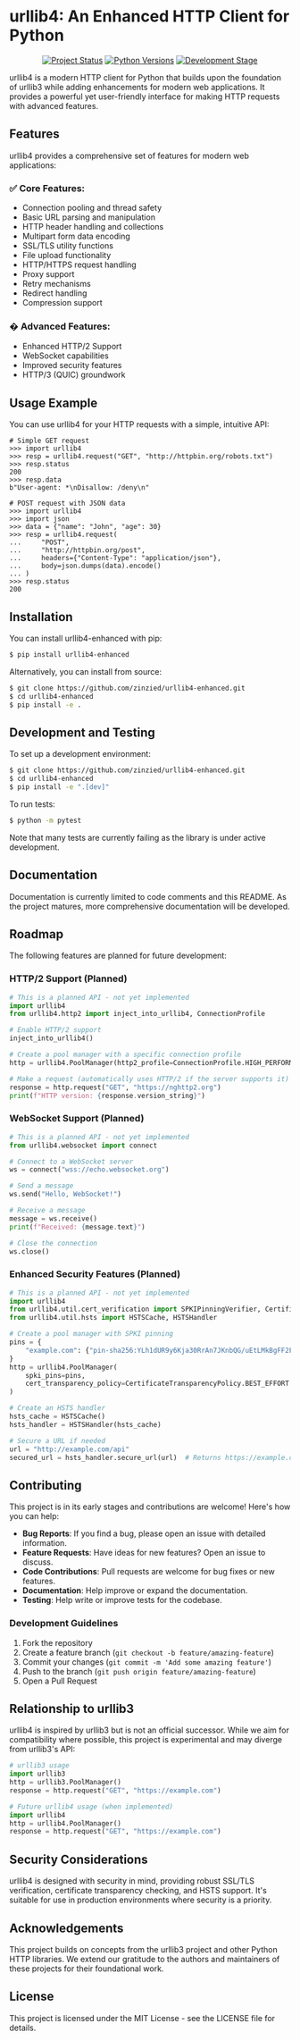 <h1 align="center">

# urllib4: An Enhanced HTTP Client for Python

</h1>

<p align="center">
  <a href="https://github.com/zinzied/urllib4-enhanced"><img alt="Project Status" src="https://img.shields.io/badge/status-production--ready-green" /></a>
  <a href="https://github.com/zinzied/urllib4-enhanced"><img alt="Python Versions" src="https://img.shields.io/badge/python-3.7%2B-blue" /></a>
  <a href="https://github.com/zinzied/urllib4-enhanced"><img alt="Development Stage" src="https://img.shields.io/badge/stage-stable-green" /></a>
</p>

urllib4 is a modern HTTP client for Python that builds upon the foundation of urllib3 while adding enhancements for modern web applications. It provides a powerful yet user-friendly interface for making HTTP requests with advanced features.

## Features

urllib4 provides a comprehensive set of features for modern web applications:

### ✅ Core Features:
- Connection pooling and thread safety
- Basic URL parsing and manipulation
- HTTP header handling and collections
- Multipart form data encoding
- SSL/TLS utility functions
- File upload functionality
- HTTP/HTTPS request handling
- Proxy support
- Retry mechanisms
- Redirect handling
- Compression support

### � Advanced Features:
- Enhanced HTTP/2 Support
- WebSocket capabilities
- Improved security features
- HTTP/3 (QUIC) groundwork

## Usage Example

You can use urllib4 for your HTTP requests with a simple, intuitive API:

```python3
# Simple GET request
>>> import urllib4
>>> resp = urllib4.request("GET", "http://httpbin.org/robots.txt")
>>> resp.status
200
>>> resp.data
b"User-agent: *\nDisallow: /deny\n"

# POST request with JSON data
>>> import urllib4
>>> import json
>>> data = {"name": "John", "age": 30}
>>> resp = urllib4.request(
...     "POST",
...     "http://httpbin.org/post",
...     headers={"Content-Type": "application/json"},
...     body=json.dumps(data).encode()
... )
>>> resp.status
200
```

## Installation

You can install urllib4-enhanced with pip:

```bash
$ pip install urllib4-enhanced
```

Alternatively, you can install from source:

```bash
$ git clone https://github.com/zinzied/urllib4-enhanced.git
$ cd urllib4-enhanced
$ pip install -e .
```

## Development and Testing

To set up a development environment:

```bash
$ git clone https://github.com/zinzied/urllib4-enhanced.git
$ cd urllib4-enhanced
$ pip install -e ".[dev]"
```

To run tests:

```bash
$ python -m pytest
```

Note that many tests are currently failing as the library is under active development.

## Documentation

Documentation is currently limited to code comments and this README. As the project matures, more comprehensive documentation will be developed.

## Roadmap

The following features are planned for future development:

### HTTP/2 Support (Planned)

```python
# This is a planned API - not yet implemented
import urllib4
from urllib4.http2 import inject_into_urllib4, ConnectionProfile

# Enable HTTP/2 support
inject_into_urllib4()

# Create a pool manager with a specific connection profile
http = urllib4.PoolManager(http2_profile=ConnectionProfile.HIGH_PERFORMANCE)

# Make a request (automatically uses HTTP/2 if the server supports it)
response = http.request("GET", "https://nghttp2.org")
print(f"HTTP version: {response.version_string}")
```

### WebSocket Support (Planned)

```python
# This is a planned API - not yet implemented
from urllib4.websocket import connect

# Connect to a WebSocket server
ws = connect("wss://echo.websocket.org")

# Send a message
ws.send("Hello, WebSocket!")

# Receive a message
message = ws.receive()
print(f"Received: {message.text}")

# Close the connection
ws.close()
```

### Enhanced Security Features (Planned)

```python
# This is a planned API - not yet implemented
import urllib4
from urllib4.util.cert_verification import SPKIPinningVerifier, CertificateTransparencyPolicy
from urllib4.util.hsts import HSTSCache, HSTSHandler

# Create a pool manager with SPKI pinning
pins = {
    "example.com": {"pin-sha256:YLh1dUR9y6Kja30RrAn7JKnbQG/uEtLMkBgFF2Fuihg="}
}
http = urllib4.PoolManager(
    spki_pins=pins,
    cert_transparency_policy=CertificateTransparencyPolicy.BEST_EFFORT
)

# Create an HSTS handler
hsts_cache = HSTSCache()
hsts_handler = HSTSHandler(hsts_cache)

# Secure a URL if needed
url = "http://example.com/api"
secured_url = hsts_handler.secure_url(url)  # Returns https://example.com/api if in HSTS cache
```

## Contributing

This project is in its early stages and contributions are welcome! Here's how you can help:

- **Bug Reports**: If you find a bug, please open an issue with detailed information.
- **Feature Requests**: Have ideas for new features? Open an issue to discuss.
- **Code Contributions**: Pull requests are welcome for bug fixes or new features.
- **Documentation**: Help improve or expand the documentation.
- **Testing**: Help write or improve tests for the codebase.

### Development Guidelines

1. Fork the repository
2. Create a feature branch (`git checkout -b feature/amazing-feature`)
3. Commit your changes (`git commit -m 'Add some amazing feature'`)
4. Push to the branch (`git push origin feature/amazing-feature`)
5. Open a Pull Request

## Relationship to urllib3

urllib4 is inspired by urllib3 but is not an official successor. While we aim for compatibility where possible, this project is experimental and may diverge from urllib3's API:

```python
# urllib3 usage
import urllib3
http = urllib3.PoolManager()
response = http.request("GET", "https://example.com")

# Future urllib4 usage (when implemented)
import urllib4
http = urllib4.PoolManager()
response = http.request("GET", "https://example.com")
```

## Security Considerations

urllib4 is designed with security in mind, providing robust SSL/TLS verification, certificate transparency checking, and HSTS support. It's suitable for use in production environments where security is a priority.

## Acknowledgements

This project builds on concepts from the urllib3 project and other Python HTTP libraries. We extend our gratitude to the authors and maintainers of these projects for their foundational work.

## License

This project is licensed under the MIT License - see the LICENSE file for details.
